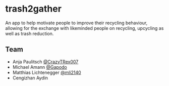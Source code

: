 # trash2gather

An app to help motivate people to improve their recycling behaviour, allowing for the exchange with likeminded people on recycling, upcycling as well as trash reduction.

## Team

* Anja Paulitsch [@CrazyTRex007](https://github.com/CraazyTRex007)
* Michael Amann [@Gapodo](https://github.com/Gapodo)
* Matthias Lichtenegger [@mli2140](https://github.com/mli2140)
* Cengizhan Aydin

